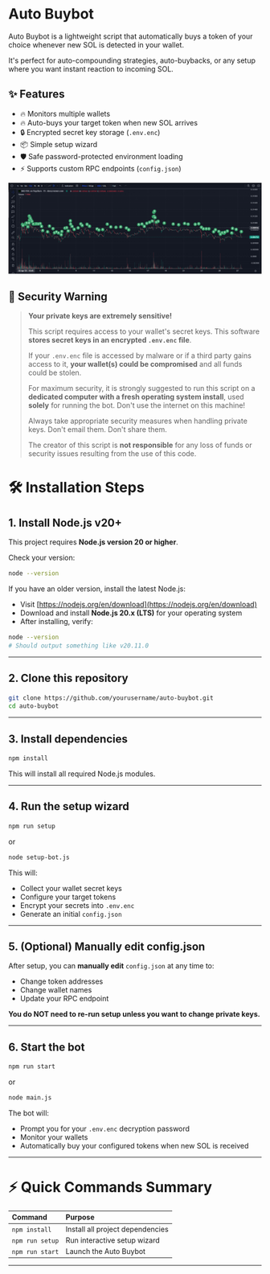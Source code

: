 # Auto Buybot
Auto Buybot is a lightweight script that automatically buys a token of your choice whenever new SOL is detected in your wallet. 

It's perfect for auto-compounding strategies, auto-buybacks, or any setup where you want instant reaction to incoming SOL.

## ✨ Features

- 🔥 Monitors multiple wallets
- 🔥 Auto-buys your target token when new SOL arrives
- 🔒 Encrypted secret key storage (`.env.enc`)
- 📦 Simple setup wizard
- 🛡️ Safe password-protected environment loading
- ⚡ Supports custom RPC endpoints (`config.json`)

![Auto Buybot executing multiple buybacks](./images/screenshot.png)

## 🔐 Security Warning

> **Your private keys are extremely sensitive!**  
> 
> This script requires access to your wallet's secret keys. This software **stores secret keys in an encrypted `.env.enc` file**.
> 
> If your `.env.enc` file is accessed by malware or if a third party gains access to it, **your wallet(s) could be compromised** and all funds could be stolen.  
> 
> For maximum security, it is strongly suggested to run this script on a **dedicated computer with a fresh operating system install**, used **solely** for running the bot.  Don't use the internet on this machine!
> 
> Always take appropriate security measures when handling private keys.  Don't email them.  Don't share them.
> 
> The creator of this script is **not responsible** for any loss of funds or security issues resulting from the use of this code.

# 🛠 Installation Steps

## 1. Install Node.js v20+

This project requires **Node.js version 20 or higher**.

Check your version:

```bash
node --version
```

If you have an older version, install the latest Node.js:

- Visit [https://nodejs.org/en/download](https://nodejs.org/en/download)
- Download and install **Node.js 20.x (LTS)** for your operating system
- After installing, verify:

```bash
node --version
# Should output something like v20.11.0
```

---

## 2. Clone this repository

```bash
git clone https://github.com/yourusername/auto-buybot.git
cd auto-buybot
```

---

## 3. Install dependencies

```bash
npm install
```

This will install all required Node.js modules.

---

## 4. Run the setup wizard

```bash
npm run setup
```
or
```bash
node setup-bot.js
```

This will:
- Collect your wallet secret keys
- Configure your target tokens
- Encrypt your secrets into `.env.enc`
- Generate an initial `config.json`

---

## 5. (Optional) Manually edit config.json

After setup, you can **manually edit** `config.json` at any time to:

- Change token addresses
- Change wallet names
- Update your RPC endpoint

**You do NOT need to re-run setup unless you want to change private keys.**

---

## 6. Start the bot

```bash
npm run start
```
or
```bash
node main.js
```

The bot will:

- Prompt you for your `.env.enc` decryption password
- Monitor your wallets
- Automatically buy your configured tokens when new SOL is received

---

# ⚡ Quick Commands Summary

| Command | Purpose |
|:--------|:--------|
| `npm install` | Install all project dependencies |
| `npm run setup` | Run interactive setup wizard |
| `npm run start` | Launch the Auto Buybot |

---



